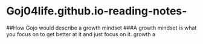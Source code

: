 # Goj04life.github.io-reading-notes-
##How Gojo would describe a growth mindset 
###A growth mindset is what you focus on to get better at it and just focus on it.
growth a
